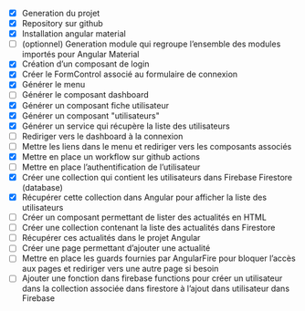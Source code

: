 - [x] Generation du projet
- [x] Repository sur github
- [x] Installation angular material
- [ ] (optionnel) Generation module qui regroupe l’ensemble des modules importés pour Angular Material
- [x] Création d’un composant de login
- [x] Créer le FormControl associé au formulaire de connexion
- [x] Générer le menu
- [ ] Générer le composant dashboard
- [x] Générer un composant fiche utilisateur
- [x] Générer un composant "utilisateurs"
- [x] Générer un service qui récupère la liste des utilisateurs
- [ ] Rediriger vers le dashboard à la connexion
- [ ] Mettre les liens dans le menu et rediriger vers les composants associés
- [x] Mettre en place un workflow sur github actions
- [ ] Mettre en place l’authentification de l’utilisateur
- [x] Créer une collection qui contient les utilisateurs dans Firebase Firestore (database)
- [x] Récupérer cette collection dans Angular pour afficher la liste des utilisateurs
- [ ] Créer un composant permettant de lister des actualités en HTML
- [ ] Créer une collection contenant la liste des actualités dans Firestore
- [ ] Récupérer ces actualités dans le projet Angular
- [ ] Créer une page permettant d’ajouter une actualité
- [ ] Mettre en place les guards fournies par AngularFire pour bloquer l’accès aux pages et rediriger vers une autre page si besoin
- [ ] Ajouter une fonction dans firebase functions pour créer un utilisateur dans la collection associée dans firestore à l’ajout dans utilisateur dans Firebase
